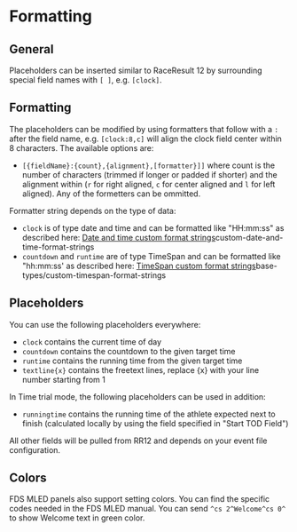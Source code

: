 ﻿# Formatting

## General

Placeholders can be inserted similar to RaceResult 12 by surrounding special field names with `[ ]`, e.g. `[clock]`. 

## Formatting

The placeholders can be modified by using formatters that follow with a `:` after the field name, e.g. `[clock:8,c]` will align the clock field center within 8 characters. The available options are: 

* `[{fieldName}:{count},{alignment},[formatter}]]` where count is the number of characters (trimmed if longer or padded if shorter) and the alignment within (`r` for right aligned, `c` for center aligned and `l` for left aligned). Any of the formetters can be ommitted.

Formatter string depends on the type of data: 

* `clock` is of type date and time and can be formatted like "HH:mm:ss" as described here: [Date and time custom format strings](https://docs.microsoft.com/en-us/dotnet/standard/base-types/)custom-date-and-time-format-strings
* `countdown` and `runtime` are of type TimeSpan and can be formatted like "hh\:mm\:ss' as described here: [TimeSpan custom format strings](https://docs.microsoft.com/en-us/dotnet/standard/)base-types/custom-timespan-format-strings

## Placeholders

You can use the following placeholders everywhere: 

* `clock` contains the current time of day
* `countdown` contains the countdown to the given target time
* `runtime` contains the running time from the given target time
* `textline{x}` contains the freetext lines, replace {x} with your line number starting from 1

In Time trial mode, the following placeholders can be used in addition: 

* `runningtime` contains the running time of the athlete expected next to finish (calculated locally by using the field specified in "Start TOD Field")

All other fields will be pulled from RR12 and depends on your event file configuration.

## Colors

FDS MLED panels also support setting colors. You can find the specific codes needed in the FDS MLED manual. You can send `^cs 2^Welcome^cs 0^` to show Welcome text in green color.